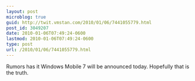 ```yaml
---
layout: post
microblog: true
guid: http://twit.vmstan.com/2010/01/06/7441055779.html
post_id: 3049207
date: 2010-01-06T07:49:24-0600
lastmod: 2010-01-06T07:49:24-0600
type: post
url: /2010/01/06/7441055779.html
---
```

Rumors has it Windows Mobile 7 will be announced today. Hopefully that is the truth.
